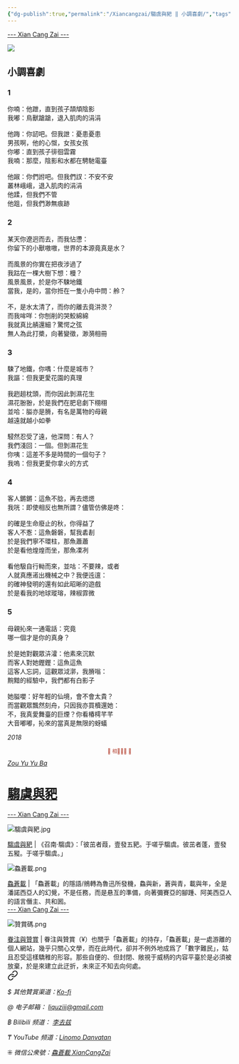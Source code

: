 ```yaml
---
{"dg-publish":true,"permalink":"/Xiancangzai/騶虞與豝 ‖ 小調喜劇/","tags":["騶虞與豝","李去兹"],"created":"2024-01-29T13:28:02.120+08:00"}
---
```



<div class="splitline"><a href="https://www.xiancangzai.com/">--- Xian Cang Zai ---</a></div>

![](https://upload.wikimedia.org/wikipedia/commons/thumb/0/04/Benozzo_gozzoli%2C_cappella_medici%2C_agnello_pasquale_con_sette_candelabri_e_sette_sigilli.jpg/1263px-Benozzo_gozzoli%2C_cappella_medici%2C_agnello_pasquale_con_sette_candelabri_e_sette_sigilli.jpg)

## 小調喜劇

### 1

<pre>
你喃：他跇，直到孩子頡頏陰影
我嘟：鳥獸蹌蹌，退入肌肉的涓涓

他踇：你訒吧。但我詍：憂患憂患
男孩啊，他的心怓，女孩女孩
你嘟：直到孩子徘徊雲霧
我喃：那麼，陰影和水都在騁馳電臺

他踧：你們詂吧。但我們訍：不安不安
叢林峨峨，退入肌肉的涓涓
他蹂，但我們不管
他跙，但我們渺無痕跡
</pre>

### 2

<pre>
某天你遼迥而去，而我怗懘：
你留下的小獸嗷嗷，世界的本源竟真是水？

而風景的你實在把夜涉過了
我跍在一棵大樹下想：槾？
風景風景，於是你不駷地鐵
當我，是的，當你拰在一隻小舟中問：舲？

不，是水太清了，而你的離去竟汫濙？
而我哞咩：你刨削的哭鮫綿綿
我就真比䑶還細？驚愕之弦
無人為此打槳，向著變徵，渺漪相冊
</pre>

### 3

<pre>
駷了地鐵，你喁：什麼是城市？
我謳：但我更愛花園的真理

我趔趄枕頭，而你因此剝濕花生
濕花翂翂，於是我們在肥皂劇下栩栩
並哈：膉亦是膌，有名是萬物的母親
越遠就越小如拳

駸然忍受了遠，他深問：有人？
我們淺回：一個。但剝濕花生
你咦：這差不多是時間的一個句子？
我嗚：但我更愛你拿火的方式
</pre>

### 4

<pre>
客人鏘鏘：這魚不腍，再去煾煾
我咣：即使相反也無所謂？儘管仿佛是咚：

的確是生命廢止的秋，你得益了
客人不愙：這魚磐磐，幫我砉剨
於是我們寧不環柱，那魚蕭蕭
於是看他煌煌而坐，那魚凓冽

看他馺自行軪而來，並咕：不要辣，或者
人就真應逽出機械之中？我便迍邅：
的確神發明的還有如此昭晰的遊戲
於是看我的地球瑽瑢，辣椒霏微
</pre>

### 5

<pre>
母親抋來一通電話：究竟
哪一個才是你的真身？

於是她對觀眾泋瀖：他素來沉默
而客人對她鏗鏗：這魚這魚
這客人忘詞，這觀眾泧漷，我膌嗡：
黦黯的經驗中，我們都有白影子

她膉嚶：好年輕的仙境，會不會太貴？
而當觀眾飄然刻舟，只因我亦買櫝還她：
不，我真愛舞臺的巨煙？你看椿樗芊芊
大音嘟嘟，抋來的當真是無限的蚜蟻
</pre>

<cite>2018</cite>

<div class="spacer"></div>

<p style="text-align:center;color:#B54434;font-size:0.8em;">▮ 相𨳹󾗖􁴆 ▮</p>

<div class="header-container">
    <div class="triangle"></div>
    <div class="collect-media" style="background-image: url('https://www.xiancangzai.com/img/user/%E9%99%84%E4%BB%B6/attachment/%E9%A8%B6%E8%99%9E%E8%88%87%E8%B1%9D.jpg');">
        <a href="https://www.xiancangzai.com/Xiancangzai/%E9%A8%B6%E8%99%9E%E8%88%87%E8%B1%9D/" class="ncard-link"></a>
        <div class="collect-text">
            <a href="https://www.xiancangzai.com/Xiancangzai/%E9%A8%B6%E8%99%9E%E8%88%87%E8%B1%9D/">
                <cite>Zou Yu Yu Ba</cite>
                <h1>騶虞與豝</h1>
            </a>
        </div>
    </div>
</div>


<div class="splitline"><a href="https://www.xiancangzai.com/">--- Xian Cang Zai ---</a></div>

![騶虞與豝.jpg](/img/user/%E9%99%84%E4%BB%B6/attachment/%E9%A8%B6%E8%99%9E%E8%88%87%E8%B1%9D.jpg)

<div class="note"><ins>騶虞與豝</ins> | 《召南·騶虞》：「彼茁者葭，壹發五豝。于嗟乎騶虞。彼茁者蓬，壹發五豵。于嗟乎騶虞。」</div>

![鱻蒼載.png](/img/user/%E9%99%84%E4%BB%B6/%E9%99%84%E4%BB%B62024/%E9%B1%BB%E8%92%BC%E8%BC%89.png)

<div class="note"><ins>鱻蒼載</ins> | 「鱻蒼載」的隱語/鴘轉為魯迅所發機，鱻與新，蒼與青，載與年，全是潘諾西亞人的幻覺，不是任務，而是悬亙的準備，向著彌賽亞的腳踵、阿美西亞人的語言僭主、共和囻。</div>

<div class="splitline"><a href="https://www.xiancangzai.com/">--- Xian Cang Zai ---</a></div>

![贊賞碼.png](/img/user/%E9%99%84%E4%BB%B6/%E9%99%84%E4%BB%B62024/%E8%B4%8A%E8%B3%9E%E7%A2%BC.png)

<div class="note"><ins>眷注與贊賞</ins> | 眷注與贊賞（¥）也關乎「鱻蒼載」的持存，「鱻蒼載」是一處游離的個人網站，幾乎只關心文學，而在此時代，卻并不例外地成爲了「數字難民」，姑且忍受這樣驕稚的形容。那些自便的、但封閉、敞視于威柄的内容平臺於是必須被放棄，於是來建立此迂折，未來正不知去向何處。</div>


<div class="transclusion internal-embed is-loaded"><a class="markdown-embed-link" href="/xiancangzai/link-tree/" aria-label="Open link"><svg xmlns="http://www.w3.org/2000/svg" width="24" height="24" viewBox="0 0 24 24" fill="none" stroke="currentColor" stroke-width="2" stroke-linecap="round" stroke-linejoin="round" class="svg-icon lucide-link"><path d="M10 13a5 5 0 0 0 7.54.54l3-3a5 5 0 0 0-7.07-7.07l-1.72 1.71"></path><path d="M14 11a5 5 0 0 0-7.54-.54l-3 3a5 5 0 0 0 7.07 7.07l1.71-1.71"></path></svg></a><div class="markdown-embed">





<cite>$ 其他贊賞渠道：[Ko-fi](https://ko-fi.com/xiancangzai)</cite>

<cite>@ 电子邮箱： liquziii@gmail.com </cite>

<cite>฿ Bilibili 频道： [李去兹](https://space.bilibili.com/1676863200)</cite>

<cite>₸ YouTube 频道：[Linomo Danvatan](http://www.youtube.com/@LinomoDanvatan) </cite>

<cite>⁜ 微信公衆號：[鱻蒼載 XianCangZai](https://mp.weixin.qq.com/s/yneTMt9zIapGXF9yfuvOkg)</cite>


</div></div>

